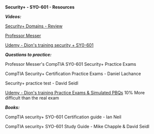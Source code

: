 **Security+ - SYO-601 - Resources**

***Videos:*** 

[Security+ Domains - Review](https://www.youtube.com/watch?v=4HGQ0uYeSaA)

[Professor Messer](https://www.professormesser.com/security-plus/sy0-601/sy0-601-video/sy0-601-comptia-security-plus-course/)

[Udemy - Dion's training security + SY0-601](https://www.udemy.com/course/securityplus/)

***Questions to practice:***

Professor Messer's CompTIA SY0-601 Security+ Practice Exams 

CompTIA Security+ Certification Practice Exams - Daniel Lachance 

Security+ practice test - David Seidl 

[Udemy - Dion's training Practice Exams & Simulated PBQs](https://www.udemy.com/course/security-601-exams/) 10% More difficult than the real exam

***Books:***

CompTIA security+ SYO-601 Certification guide - Ian Neil

CompTIA security+ SYO-601 Study Guide - Mike Chapple & David Seidl
    
    
